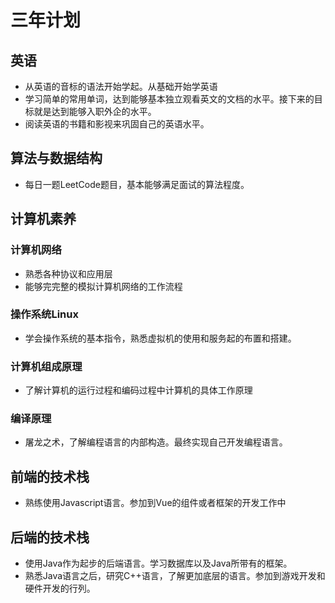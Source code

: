 # 三年计划

## 英语

* 从英语的音标的语法开始学起。从基础开始学英语
* 学习简单的常用单词，达到能够基本独立观看英文的文档的水平。接下来的目标就是达到能够入职外企的水平。
* 阅读英语的书籍和影视来巩固自己的英语水平。

## 算法与数据结构

* 每日一题LeetCode题目，基本能够满足面试的算法程度。

## 计算机素养

### 计算机网络

* 熟悉各种协议和应用层
* 能够完完整的模拟计算机网络的工作流程

### 操作系统Linux

* 学会操作系统的基本指令，熟悉虚拟机的使用和服务起的布置和搭建。

### 计算机组成原理

* 了解计算机的运行过程和编码过程中计算机的具体工作原理

### 编译原理

* 屠龙之术，了解编程语言的内部构造。最终实现自己开发编程语言。

## 前端的技术栈

* 熟练使用Javascript语言。参加到Vue的组件或者框架的开发工作中

## 后端的技术栈

* 使用Java作为起步的后端语言。学习数据库以及Java所带有的框架。
* 熟悉Java语言之后，研究C++语言，了解更加底层的语言。参加到游戏开发和硬件开发的行列。